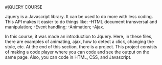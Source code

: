 #jQUERY COURSE

Jquery is a Javascript library. It can be used to do more with less coding.
This API makes it easier to do things like:
-HTML document transversal and manipulation;
-Event handling;
-Animation;
-Ajax.


In this course, it was made an introduction to Jquery. Here, in these files, there are examples of animating, ajax, how to detect a click, changing the style, etc. At the end of this section, there is a project.
This project consists of making a code player where you can code and see the output on the same page. Also, you can code in HTML, CSS, and Javascript.
